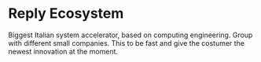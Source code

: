 # Reply Ecosystem
Biggest Italian system accelerator, based on computing engineering. Group with different small companies. This to be fast and give the costumer the newest innovation at the moment. 